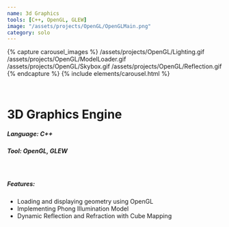 ```yaml
---
name: 3d Graphics
tools: [C++, OpenGL, GLEW]
image: "/assets/projects/OpenGL/OpenGLMain.png"
category: solo
---
```


{% capture carousel_images %}
/assets/projects/OpenGL/Lighting.gif
/assets/projects/OpenGL/ModelLoader.gif
/assets/projects/OpenGL/Skybox.gif
/assets/projects/OpenGL/Reflection.gif
{% endcapture %}
{% include elements/carousel.html %}

<br/>

# 3D Graphics Engine

##### Language: C++
##### Tool: OpenGL, GLEW

<br/>

##### Features:
- Loading and displaying geometry using OpenGL
- Implementing Phong Illumination Model
- Dynamic Reflection and Refraction with Cube Mapping